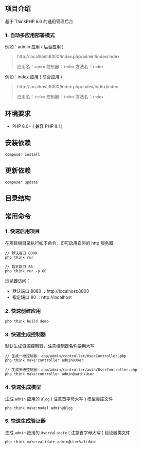 
## 项目介绍

基于 ThinkPHP 6.0 的通用管理后台

### 1. 自动多应用部署模式

例如：admin 应用 ( 后台应用 )
> http://localhost:8000/index.php/admin/index/index
>
> 应用名：`admin` 控制器：`index` 方法名：`index`

例如：index 应用 ( 前台应用 )
> http://localhost:8000/index.php/index/index/index
> 
> 应用名：`index` 控制器：`index` 方法名：`index`


## 环境要求

- PHP 8.0+ ( 兼容 PHP 8.1 )


## 安装依赖

```
composer install
```


## 更新依赖

```
composer update
```


## 目录结构


## 常用命令

### 1. 快速启用项目

在项目根目录执行如下命令，即可启用自带的 http 服务器

```
// 默认端口 8000
php think run

// 指定端口 80
php think run -p 80
```

浏览器访问：
- 默认端口 8080 ：http://localhost:8000
- 指定端口 80 ：http://localhost

### 2. 快速创建应用

```
php think build demo
```

### 3. 快速生成控制器

默认生成资源控制器，注意控制器名称要用大写

```
// 生成一级控制器: app/admin/controller/UserController.php
php think make:controller admin@User

// 生成多级控制器: app/admin/controller/auth/UserController.php
php think make:controller admin@auth/User
```

### 4. 快速生成模型

生成 `admin` 应用的 `Blog` ( 注意首字母大写 ) 模型类库文件
```
php think make:model admin@Blog
```

### 5. 快速生成验证器

生成 `admin` 应用的 `UserValidate` ( 注意首字母大写 ) 验证器类文件
```
php think make:validate admin@UserValidate
```
